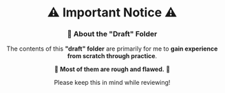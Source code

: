 <div align="center">

# ⚠️ **Important Notice** ⚠️

### 📝 About the "Draft" Folder

The contents of this **"draft" folder** are primarily for me to **gain experience from scratch through practice**. 

🚧 **Most of them are rough and flawed.** 🚧

Please keep this in mind while reviewing!

</div>
